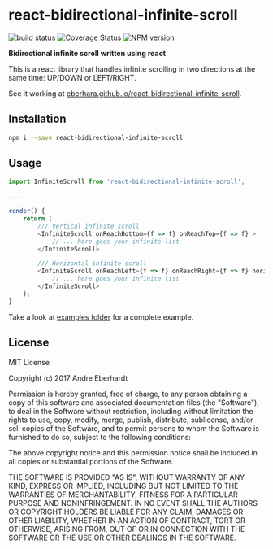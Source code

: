 # react-bidirectional-infinite-scroll

[![build status](https://travis-ci.org/eberhara/react-bidirectional-infinite-scroll.svg?branch=master)](https://travis-ci.org/eberhara/react-bidirectional-infinite-scroll)
[![Coverage Status](https://coveralls.io/repos/github/eberhara/react-bidirectional-infinite-scroll/badge.svg?branch=master)](https://coveralls.io/github/eberhara/react-bidirectional-infinite-scroll?branch=master)
[![NPM version](http://img.shields.io/npm/v/react-bidirectional-infinite-scroll.svg)](https://www.npmjs.org/package/react-bidirectional-infinite-scroll)

**Bidirectional infinite scroll written using react**

This is a react library that handles infinite scrolling in two directions at the same time: UP/DOWN or LEFT/RIGHT.

See it working at [eberhara.github.io/react-bidirectional-infinite-scroll](https://eberhara.github.io/react-bidirectional-infinite-scroll).


## Installation

```bash
npm i --save react-bidirectional-infinite-scroll
```

## Usage

```javascript
import InfiniteScroll from 'react-bidirectional-infinite-scroll';

...

render() {
	return (
		/// Vertical infinite scroll
		<InfiniteScroll onReachBottom={f => f} onReachTop={f => f} >
			// ... here goes your infinite list
		</InfiniteScroll>

		/// Horizontal infinite scroll
		<InfiniteScroll onReachLeft={f => f} onReachRight={f => f} horizontal>
        	// ... here goes your infinite list
		</InfiniteScroll>
	);
}
```

Take a look at [examples folder](./examples) for a complete example.


## License

MIT License

Copyright (c) 2017 Andre Eberhardt

Permission is hereby granted, free of charge, to any person obtaining a copy
of this software and associated documentation files (the "Software"), to deal
in the Software without restriction, including without limitation the rights
to use, copy, modify, merge, publish, distribute, sublicense, and/or sell
copies of the Software, and to permit persons to whom the Software is
furnished to do so, subject to the following conditions:

The above copyright notice and this permission notice shall be included in all
copies or substantial portions of the Software.

THE SOFTWARE IS PROVIDED "AS IS", WITHOUT WARRANTY OF ANY KIND, EXPRESS OR
IMPLIED, INCLUDING BUT NOT LIMITED TO THE WARRANTIES OF MERCHANTABILITY,
FITNESS FOR A PARTICULAR PURPOSE AND NONINFRINGEMENT. IN NO EVENT SHALL THE
AUTHORS OR COPYRIGHT HOLDERS BE LIABLE FOR ANY CLAIM, DAMAGES OR OTHER
LIABILITY, WHETHER IN AN ACTION OF CONTRACT, TORT OR OTHERWISE, ARISING FROM,
OUT OF OR IN CONNECTION WITH THE SOFTWARE OR THE USE OR OTHER DEALINGS IN THE
SOFTWARE.
